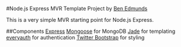#Node.js Express MVR Template Project
by [Ben Edmunds](http://benedmunds.com)

This is a very simple MVR starting point for Node.js Express.   


##Components
[Express](http://expressjs.com/)
[Mongoose](http://mongoosejs.com/) for MongoDB
[Jade](http://jade-lang.com/) for templating
[everyauth](http://everyauth.com/) for authentication
[Twitter Bootstrap](http://twitter.github.com/bootstrap/) for styling